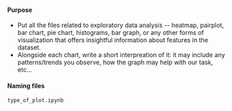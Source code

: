 #### Purpose

* Put all the files related to exploratory data analysis -- heatmap, pairplot, bar chart, pie chart, histograms, bar graph, or any other forms of visualization that offers insightful information about features in the dataset.
* Alongside each chart, write a short interpreation of it: it may include any patterns/trends you observe, how the graph may help with our task, etc...

#### Naming files

`type_of_plot.ipynb`
